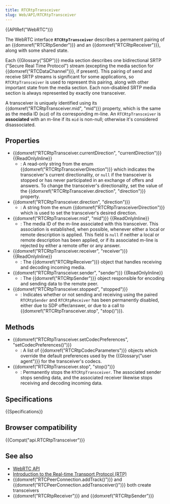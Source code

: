 ```yaml
---
title: RTCRtpTransceiver
slug: Web/API/RTCRtpTransceiver
---
```


{{APIRef("WebRTC")}}

The WebRTC interface **`RTCRtpTransceiver`** describes a permanent pairing of an {{domxref("RTCRtpSender")}} and an {{domxref("RTCRtpReceiver")}}, along with some shared state.

Each {{Glossary("SDP")}} media section describes one bidirectional SRTP ("Secure Real Time Protocol") stream (excepting the media section for {{domxref("RTCDataChannel")}}, if present). This pairing of send and receive SRTP streams is significant for some applications, so `RTCRtpTransceiver` is used to represent this pairing, along with other important state from the media section. Each non-disabled SRTP media section is always represented by exactly one transceiver.

A transceiver is uniquely identified using its {{domxref("RTCRtpTransceiver.mid", "mid")}} property, which is the same as the media ID (`mid`) of its corresponding m-line. An `RTCRtpTransceiver` is **associated** with an m-line if its `mid` is non-null; otherwise it's considered disassociated.

## Properties

- {{domxref("RTCRtpTransceiver.currentDirection", "currentDirection")}} {{ReadOnlyInline}}
  - : A read-only string from the enum {{domxref("RTCRtpTransceiverDirection")}} which indicates the transceiver's current directionality, or `null` if the transceiver is stopped or has never participated in an exchange of offers and answers. To change the transceiver's directionality, set the value of the {{domxref("RTCRtpTransceiver.direction", "direction")}} property.
- {{domxref("RTCRtpTransceiver.direction", "direction")}}
  - : A string from the enum {{domxref("RTCRtpTransceiverDirection")}} which is used to set the transceiver's desired direction.
- {{domxref("RTCRtpTransceiver.mid", "mid")}} {{ReadOnlyInline}}
  - : The media ID of the m-line associated with this transceiver. This association is established, when possible, whenever either a local or remote description is applied. This field is `null` if neither a local or remote description has been applied, or if its associated m-line is rejected by either a remote offer or any answer.
- {{domxref("RTCRtpTransceiver.receiver", "receiver")}} {{ReadOnlyInline}}
  - : The {{domxref("RTCRtpReceiver")}} object that handles receiving and decoding incoming media.
- {{domxref("RTCRtpTransceiver.sender", "sender")}} {{ReadOnlyInline}}
  - : The {{domxref("RTCRtpSender")}} object responsible for encoding and sending data to the remote peer.
- {{domxref("RTCRtpTransceiver.stopped", "stopped")}}
  - : Indicates whether or not sending and receiving using the paired `RTCRtpSender` and `RTCRtpReceiver` has been permanently disabled, either due to SDP offer/answer, or due to a call to {{domxref("RTCRtpTransceiver.stop", "stop()")}}.

## Methods

- {{domxref("RTCRtpTransceiver.setCodecPreferences", "setCodecPreferences()")}}
  - : A list of {{domxref("RTCRtpCodecParameters")}} objects which override the default preferences used by the {{Glossary("user agent")}} for the transceiver's codecs.
- {{domxref("RTCRtpTransceiver.stop", "stop()")}}
  - : Permanently stops the `RTCRtpTransceiver`. The associated sender stops sending data, and the associated receiver likewise stops receiving and decoding incoming data.

## Specifications

{{Specifications}}

## Browser compatibility

{{Compat("api.RTCRtpTransceiver")}}

## See also

- [WebRTC API](/zh-CN/docs/Web/API/WebRTC_API)
- [Introduction to the Real-time Transport Protocol (RTP)](/zh-CN/docs/Web/API/WebRTC_API/Intro_to_RTP)
- {{domxref("RTCPeerConnection.addTrack()")}} and {{domxref("RTCPeerConnection.addTransceiver()")}} both create transceivers
- {{domxref("RTCRtpReceiver")}} and {{domxref("RTCRtpSender")}}
